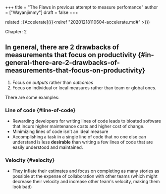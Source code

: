 +++
title = "The Flaws in previous attempt to measure perfomance"
author = ["Wayanjimmy"]
draft = false
+++

related
: [Accelerate]({{<relref "20201218110604-accelerate.md#" >}})

Chapter: 2


## In general, there are 2 drawbacks of measurements that focus on productivity {#in-general-there-are-2-drawbacks-of-measurements-that-focus-on-productivity}

1.  Focus on _outputs_ rather than _outcomes_
2.  Focus on individual or local measures rather than team or global ones.

There are some examples:


### Line of code {#line-of-code}

-   Rewarding developers for writing lines of code leads to bloated software that incurs higher maintenance costs and higher cost of change.
-   Minimizing lines of code isn't an ideal measure
-   Accomplishing a task in a single line of code that no one else can understand is less **desirable** than writing a few lines of code that are easily understood and maintained.


### Velocity {#velocity}

-   They inflate their estimates and focus on completing as many stories as possible at the expense of collaboration with other teams (which might decrease their velocity and increase other team's velocity, making them look bad)
